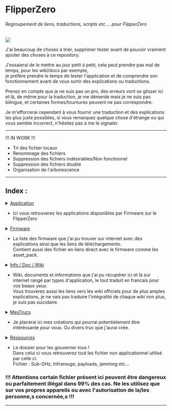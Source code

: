# FlipperZero
###### Regroupement de liens, traductions, scripts etc.… pour FlipperZero

![](https://github.com/Miiraak/FlipperZero/blob/main/.asset/flipperZbanner.png)

J'ai beaucoup de choses à trier, supprimer tester avant de pouvoir vraiment ajouter des choses à ce repository.

J'essaierai de le mettre au jour petit à petit, cela peut prendre pas mal de temps, pour les wiki/docs par exemple, <br> je préfère prendre le temps de tester l'application et de comprendre son fonctionnement avant de vous sortir des explications ou traductions.

Prenez en compte que je ne suis pas un pro, des erreurs vont se glisser ici et là, de même pour la traduction, je me démerde mais je ne suis pas bilingue, et certaines formes/tournures peuvent ne pas correspondre.

Je m'efforcerai cependant à vous fournir une traduction et des explications les plus juste possibles, si vous remarquez quelque chose d'étrange ou qui vous semble incorrect, n'hésitez pas à me le signaler.

---
   
!!! IN WORK !!!
- Tri des fichier locaux
- Renommage des fichiers
- Suppression des fichiers indésirables/Non fonctionnel
- Suppression des fichiers double
- Organisation de l'arborescence

---

## Index :
<details>
  <summary><a href="Applications">Application</a></summary>

  - [Exemples](https://github.com/Miiraak/FlipperZeroFR/tree/main/Applications/Exemples)
  - [Xtreme-Firmware](https://github.com/Miiraak/FlipperZeroFR/tree/main/Applications/Xtreme-Firmware)

</details> 

- Ici vous retrouverez les applications disponibles par Firmware sur le FlipperZero

<details>
  <summary><a href="Firmware">Firmware</a></summary>

  - [Offical-Flipper-Zero-Firmware](https://github.com/Miiraak/FlipperZeroFR/tree/main/Firmware/Offical-Flipper-Zero-Firmware)
  - [Xtreme-Firmware](https://github.com/Miiraak/FlipperZeroFR/tree/main/Firmware/Xtreme-Firmware)

</details> 

- La liste des firmware que j'ai pu trouver sur internet avec des explications ainsi que les liens de téléchargements.<br>
Contient aussi des fichier en liens direct avec le firmware comme les asset_pack.

<details>
  <summary><a href="Info-Doc-Wiki">Info / Doc / Wiki</a></summary>

  - [Sub-GHz](https://github.com/Miiraak/FlipperZeroFR/tree/main/Info-Doc-Wiki/Sub-GHz)
  - [USB](https://github.com/Miiraak/FlipperZeroFR/tree/main/Info-Doc-Wiki/USB)

</details> 

- Wiki, documents et informations que j'ai pu récupérer ici et là sur internet rangé par types d'application, le tout traduit en francais pour vos beaux yeux.<br> Vous trouverez aussi les liens vers les wiki officiels pour de plus amples explications, je ne vais pas traduire l'intégralité de chaque wiki non plus, je suis pas suicidaire.

<details>
  <summary><a href="MesTrucs">MesTrucs</a></summary>

  - [BadUSB](https://github.com/Miiraak/FlipperZeroFR/tree/main/MesTrucs/BadUSB)
  - [Script](https://github.com/Miiraak/FlipperZeroFR/tree/main/MesTrucs/Script)

</details> 

- Je placerai ici mes créations qui pourrai potentielement être intéréssante pour vous. Ou divers truc que j'aurai crée.

<details>
  <summary><a href="Ressources">Ressources</a></summary>

  - [Scripts](https://github.com/Miiraak/FlipperZeroFR/tree/main/Ressources/Scripts)
  - [Sub-GHz](https://github.com/Miiraak/FlipperZeroFR/tree/main/Ressources/Sub-ghz)
  - [lfrfid-fuzzer](https://github.com/Miiraak/FlipperZeroFR/tree/main/Ressources/lfrfid-fuzzer)

</details> 

- Le dossier pour les gouverner tous !<br> 
Dans celui ci vous retrouverez tout les fichier non applicationnel utilisé par celle ci.<br>
Fichier : Sub-GHz, Infrarouge, payloads, jamming etc...


### !!! Attentions certain fichier présent ici peuvent être dangereux ou parfaitement illégal dans 99% des cas. Ne les utilisez que sur vos propres appareils ou avec l'autorisation de la/les personne,s concernée,s !!!

---
